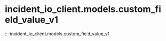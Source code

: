 # incident_io_client.models.custom_field_value_v1

::: incident_io_client.models.custom_field_value_v1
